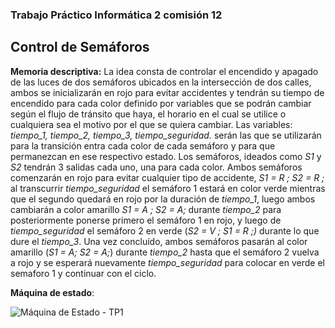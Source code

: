 ### Trabajo Práctico Informática 2 comisión 12

## Control de Semáforos

__Memoria descriptiva:__ La idea consta de controlar el encendido y apagado de las luces de dos semáforos ubicados en la intersección de dos calles, ambos se inicializarán en rojo para evitar accidentes y tendrán su tiempo de encendido para cada color definido por variables que se podrán cambiar según el flujo de tránsito que haya, el horario en el cual se utilice o cualquiera sea el motivo por el que se quiera cambiar. Las variables: *tiempo_1, tiempo_2, tiempo_3, tiempo_seguridad.* serán las que se utilizarán para la transición entra cada color de cada semáforo y para que permanezcan en ese respectivo estado. Los semáforos, ideados como *S1* y *S2* tendrán 3 salidas cada uno, una para cada color.
Ambos semáforos comenzarán en rojo para evitar cualquier tipo de accidente, *S1 = R ; S2 = R ;* al transcurrir *tiempo_seguridad* el semáforo 1 estará en color verde mientras que el segundo quedará en rojo por la duración de *tiempo_1*, luego ambos cambiarán a color amarillo *S1 = A ; S2 = A;* durante *tiempo_2* para posteriormente ponerse primero el semáforo 1 en rojo, y luego de *tiempo_seguridad* el semáforo 2 en verde (*S2 = V ; S1 = R ;)* durante lo que dure el *tiempo_3*. Una vez concluído, ambos semáforos pasarán al color amarillo (*S1 = A; S2 = A;*) durante *tiempo_2* hasta que el semáforo 2 vuelva a rojo y se esperará nuevamente *tiempo_seguridad* para colocar en verde el semaforo 1 y continuar con el ciclo.

__Máquina de estado__:

![Máquina de Estado - TP1](https://user-images.githubusercontent.com/82192142/132864300-b7de2a2d-75b6-4bf2-aaa9-c9f73f639d37.png)

